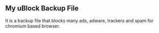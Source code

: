 ## My uBlock Backup File

It is a backup file that blocks many ads, adware, trackers and spam for chromium based browser.
